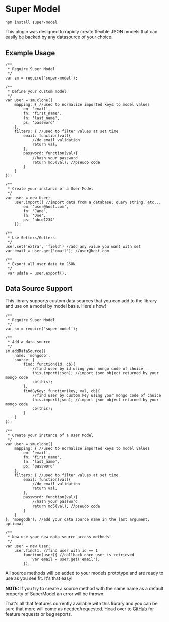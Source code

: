 # Super Model

    npm install super-model

This plugin was designed to rapidly create flexible JSON models that can easily be backed by any datasource of your choice.

## Example Usage

```
/**
 * Require Super Model
 */
var sm = require('super-model');

/**
 * Define your custom model
 */
var User = sm.clone({
    mapping: { //used to normalize imported keys to model values
        em: 'email',
        fn: 'first_name',
        ln: 'last_name',
        ps: 'password'
    },
    filters: { //used to filter values at set time
        email: function(val){
            //do email validation
            return val;
        },
        password: function(val){
            //hash your password
            return md5(val); //pseudo code
        }
    }
});

/**
 * Create your instance of a User Model
 */
var user = new User;
    user.import({ //import data from a database, query string, etc...
        em: 'user@host.com',
        fn: 'Jane',
        ln: 'Doe',
        ps: 'abcd1234'
    });

/**
 * Use Setters/Getters
 */ 
user.set('extra', 'field') //add any value you want with set
var email = user.get('email'); //user@host.com

/**
 * Export all user data to JSON
 */
 var udata = user.export();
```

## Data Source Support

This library supports custom data sources that you can add to the library and use on a model by model basis. Here's how!

```
/**
 * Require Super Model
 */
var sm = require('super-model');

/**
 * Add a data source
 */
sm.addDataSource({
    name: 'mongodb',
    source: {
        find: function(id, cb){
            //find user by id using your mongo code of choice
            this.import(json); //import json object returned by your mongo code
            cb(this);
        },
        findByKey: function(key, val, cb){
            //find user by custom key using your mongo code of choice
            this.import(json); //import json object returned by your mongo code
            cb(this);
        }
    }
});

/**
 * Create your instance of a User Model
 */
var User = sm.clone({
    mapping: { //used to normalize imported keys to model values
        em: 'email',
        fn: 'first_name',
        ln: 'last_name',
        ps: 'password'
    },
    filters: { //used to filter values at set time
        email: function(val){
            //do email validation
            return val;
        },
        password: function(val){
            //hash your password
            return md5(val); //pseudo code
        }
    }
}, 'mongodb'); //add your data source name in the last argument, optional

/**
 * Now use your new data source access methods!
 */
var user = new User;
    user.find(1, //find user with id == 1
        function(user){ //callback once user is retrieved
            var email = user.get('email');
        });
```

All source methods will be added to your models prototype and are ready to use as you see fit. It's that easy!

__NOTE:__ If you try to create a source method with the same name as a default property of SuperModel an error will be thrown.




That's all that features currently available with this library and you can be sure that more will come as needed/requested. Head over to [GitHub](https://github.com/the-letter-e-production/npm-super-model) for feature requests or bug reports.

